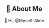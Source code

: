 <div align="center">
    <h2>🚀 About Me</h2>
    <p>👋 Hi, @Myself-Alien</p>
</div>



<!---
Myself-Alien/Myself-Alien is a ✨ special ✨ repository because its `README.md` (this file) appears on your GitHub profile.
You can click the Preview link to take a look at your changes.
--->

